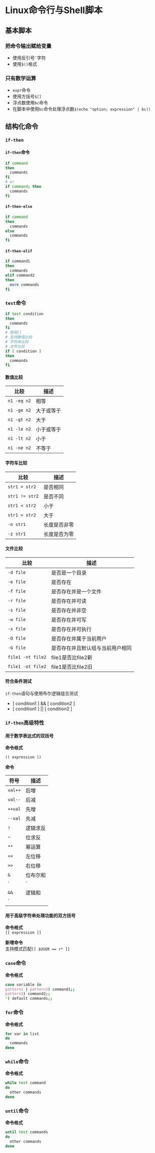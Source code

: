 # Linux命令行与Shell脚本

## 基本脚本
### 把命令输出赋给变量
- 使用反引号`` ` ``字符
- 使用`$()`格式
### 只有数学运算
- `expr`命令
- 使用方括号`$[]`
- 浮点数使用`bc`命令
- 在脚本中使用`bc`命令处理浮点数`$(echo "option; expression" | bc))`

## 结构化命令
### `if-then`
#### `if-then`命令
```bash
if command
then
  commands
fi
# or
if command; then
  commands
fi
```
#### `if-then-else`
```bash
if command
then
  commands
else
  commands
fi
```
#### `if-then-elif`
```bash
if command1
then
  commands
elif command2
then
  more commands
fi
```
### `test`命令
```bash
if test condition
then
  commands
fi
# 使用[]
# 支持数值比较
# 字符串比较
# 文件比较  
if [ condition ]
then
  commands
fi
```
#### 数值比较

 比较|描述
----------|-----------
`n1 -eq n2` | 相等
`n1 -ge n2` | 大于或等于
`n1 -gt n2` | 大于
`n1 -le n2` | 小于或等于
`n1 -lt n2` | 小于
`n1 -ne n2` | 不等于
#### 字符车比较

比较|描述
-------------|-----------
`str1 = str2`  | 是否相同
`str1 != str2` | 是否不同
`str1 < str2`  | 小于
`str1 > str2`  | 大于
`-n str1`      | 长度是否非零
`-z str1`      | 长度是否为零
#### 文件比较

比较|描述
-------------|-------------
`-d file` | 是否是一个目录
`-e file` | 是否存在
`-f file` | 是否存在并是一个文件
`-r file` | 是否存在并可读
`-s file` | 是否存在并非空
`-w file` | 是否存在并可写
`-x file` | 是否存在并可执行
`-O file` | 是否存在并属于当前用户
`-G file` | 是否存在并且默认组与当前用户相同
`file1 -nt file2` | file1是否比file2新
`file1 -ot file2` | file1是否比file2旧

#### 符合条件测试

`if-then`语句与使用布尔逻辑组合测试

- [ condition1 ] && [ condition2 ]
- [ condition1 ] || [ condition2 ]

### `if-then`高级特性

#### 用于数学表达式的双括号  
**命令格式**  

` (( expression )) `  

**命令**  

符号 | 描述
----|----
`val++` | 后增
`val--` | 后减
`++val` | 先增
`--val` | 先减
`!` | 逻辑求反
`~` | 位求反
`**` | 幂运算
`<<` | 左位移
`>>` | 右位移
`&` | 位布尔和
`|` | 位布尔或
`&&` | 逻辑和
`||` | 逻辑或

#### 用于高级字符串处理功能的双方括号
**命令格式**  
`[[ expression ]]`

**新增命令**  
支持模式匹配`[[ $USER == r* ]]`

### `case`命令
**命令格式**
```bash
case variable in
pattern1 | pattern2) command1;;
pattern3) command2;;
*) default commands;;
```

### `for`命令
**命令格式**
```bash
for var in list
do
  commands
done
```

### `while`命令
**命令格式**
```bash
while test command
do
  other commands
done
```

### `until`命令
**命令格式**
```bash
until test commands
do
  other commands
done
```